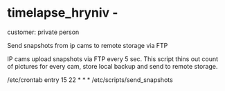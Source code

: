 # timelapse_hryniv -
customer: private person

Send snapshots from ip cams to remote storage via FTP

IP cams upload snapshots via FTP every 5 sec.
This script thins out count of pictures for every cam, store local backup and send to remote storage.

/etc/crontab entry
15 22 * * *  /etc/scripts/send_snapshots
